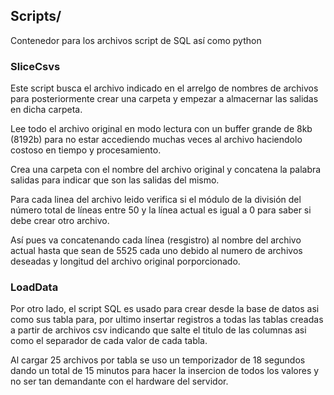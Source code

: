 ## Scripts/
Contenedor para los archivos script de SQL así como python

### SliceCsvs
Este script busca el archivo indicado en el arrelgo de nombres de archivos para posteriormente crear una carpeta y empezar a almacernar las salidas en dicha carpeta.

Lee todo el archivo original en modo lectura con un buffer grande de 8kb (8192b) para no estar accediendo muchas veces al archivo haciendolo costoso en tiempo y procesamiento.

Crea una carpeta con el nombre del archivo original y concatena la palabra salidas para indicar que son las salidas del mismo.

Para cada linea del archivo leido verifica si el módulo de la división del número total de líneas entre 50 y la línea actual es igual a 0 para saber si debe crear otro archivo. 

Así pues va concatenando cada línea (resgistro) al nombre del archivo actual hasta que sean de 5525 cada uno debido al numero de archivos deseadas y longitud del archivo original porporcionado.

### LoadData

Por otro lado, el script SQL es usado para crear desde la base de datos asi como sus tabla para, por ultimo insertar registros a todas las tablas creadas a partir de archivos csv indicando que salte el titulo de las columnas asi como el separador de cada valor de cada tabla.

Al cargar 25 archivos por tabla se uso un temporizador de 18 segundos dando un total de 15 minutos para hacer la insercion de todos los valores y no ser tan demandante con el hardware del servidor.